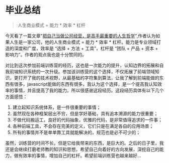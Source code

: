 # 毕业总结

> 人生商业模式 =  能力 * 效率 * 杠杆

今天看了一篇文章"[把自己当做公司经营，是高手最重要的人生哲学](https://mp.weixin.qq.com/s/BWmGsN5ZxinaIHc32Fmnqw)",作者认为如果人生是一家公司，他的人生商业模式 = 能力 * 效率 * 杠杆。能力是专业领域打造的深度和广度，效率是 “选择 + 方法 + 工具”，杠杆是 “团队 + 产品 + 资本 + 影响力”。作者的观点我也是十分赞同的。

对比到这次参加前端训练营的经历，这也是一次能力的提升，认知边界的拓展和自我前端知识系统的一次升级。参加该训练营的这个选择，不仅拓展了前端领域知识，更打开了我的技术视野，从最基础的字符集到算法，让我了解到前端能做的东西有很多，javascript能做的东西有很多。我认为这个选择，是一个提高我认知效率的事情，并且提高了我的能力。所以很感谢这段经历。这段经历具体有以下几个方面感悟：

1. 建立起知识系统体系，是一件很重要的事情；
2. 虽然现在各种框架层出不穷，但是学好基础，具有追本溯源的能力很重要；
3. 不做代码搬运工，良好的代码抽象，优雅的代码，是非常值得追求的一件事；
4. 各种前端工具，不会存在完美的定义，它们只是在满足各自的应用场景；
5. 所有的事情并不是单单靠工具就能解决的，规范也是必不可少的；

虽然，训练营的时间不长，但是它给我带来的东西，是巨大的。之后的日子里，我还是会继续打磨老师教的知识和思想，希望自己向着好的方向发展，深挖自己的能力，做有效率的事情，增加自己的杠杆。希望前端训练营也越来越好...